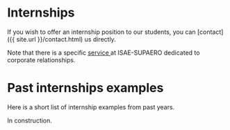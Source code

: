 # Internships

If you wish to offer an internship position to our students, you can [contact]({{ site.url }}/contact.html) us directly.

Note that there is a specific [service ](https://www.isae-supaero.fr/fr/entreprise/vous-etes-une-entreprise) at ISAE-SUPAERO dedicated to corporate relationships.

# Past internships examples

Here is a short list of internship examples from past years.

In construction.
